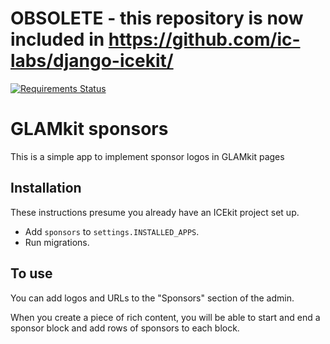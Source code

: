 # OBSOLETE - this repository is now included in https://github.com/ic-labs/django-icekit/

[![Requirements Status](https://img.shields.io/requires/github/ic-labs/glamkit-sponsors.svg)](https://requires.io/github/ic-labs/glamkit-sponsors/requirements/)

# GLAMkit sponsors

This is a simple app to implement sponsor logos in GLAMkit pages

## Installation

These instructions presume you already have an ICEkit project set up.

* Add `sponsors` to `settings.INSTALLED_APPS`.
* Run migrations.

## To use

You can add logos and URLs to the "Sponsors" section of the admin.

When you create a piece of rich content, you will be able to start and end a
sponsor block and add rows of sponsors to each block.

